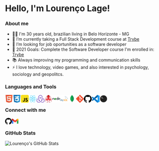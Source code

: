 # Hello, I'm Lourenço Lage!

### About me

- 🧔🏽 I'm 30 years old, brazilian living in Belo Horizonte - MG
- 🌱 I’m currently taking a Full Stack Development course at [Trybe](https://www.betrybe.com/)
- 👯 I’m looking for job oportunities as a software developer
- 🥅 2021 Goals: Complete the Software Developer course I'm enrolled in: [Trybe](https://www.betrybe.com/)
- 📚 Always improving my programming and communication skills
- ⚡ I love technology, video games, and also interested in psychology, sociology and geopolitcs.

### Languages and Tools

<img align="left" alt="HTML5" width="26px" src="icons/html5.png" />
<img align="left" alt="CSS3" width="26px" src="icons/css3.png" />
<img align="left" alt="JavaScript" width="26px" src="icons/javascript.png" />
<img align="left" alt="React" width="26px" src="icons/react.png" />
<img align="left" alt="Redux" width="26px" src="icons/redux.png" />
<img align="left" alt="RTL" width="26px" src="icons/rtl.png" />
<img align="left" alt="NodeJS" width="26px" src="icons/nodejs.png" />
<img align="left" alt="MySQL" width="26px" src="icons/mysql.png" />
<img align="left" alt="MongoDB" width="26px" src="icons/mongodb.png" />
<img align="left" alt="Git" width="26px" src="icons/git.png" />
<img align="left" alt="GitHub" width="26px" src="icons/github.png" />
<img align="left" alt="Visual Studio Code" width="26px" src="icons/vscode.png" />
<img align="left" alt="Terminal" width="26px" src="icons/terminal.png" />

<br />

### Connect with me

[<img align="left" alt="Daniel L. Miranda | LinkedIn" width="22px" src="icons/github.png" />](https://www.linkedin.com/in/lourencolage/)
[<img align="left" alt="Daniel L. Miranda | Email" width="22px" src="icons/gmail.png" />](mailto:loulage@gmail.com)

<br />

### GitHub Stats

<img align="left" alt="Lourenço's GitHub Stats" src="https://github-readme-stats.vercel.app/api/?username=loulage&show_icons=true&theme=radical&hide_border=true" />

<!--
** This is a ✨ _special_ ✨ repository because its `README.md` (this file) appears on your GitHub profile.

Here are some ideas to get you started:

- 🔭 I’m currently working on ...
- 🌱 I’m currently learning ...
- 👯 I’m looking to collaborate on ...
- 🤔 I’m looking for help with ...
- 💬 Ask me about ...
- 📫 How to reach me: ...
- 😄 Pronouns: ...
- ⚡ Fun fact: ...
-->